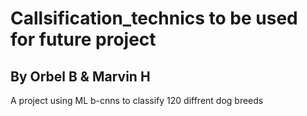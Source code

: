 # Callsification_technics to be used for future project


## By Orbel B & Marvin H
A project using ML b-cnns to classify 120 diffrent dog breeds

